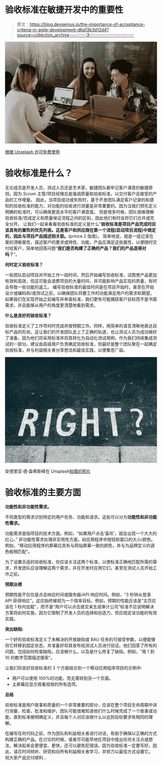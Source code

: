 # 验收标准在敏捷开发中的重要性

> 原文：<https://blog.devgenius.io/the-importance-of-acceptance-criteria-in-agile-development-d6a13b3d12d4?source=collection_archive---------3----------------------->

![](img/8c663b754d8b1d85c8ce819defe2fc03.png)

[根据 Unsplash 许可免费使用](https://unsplash.com/license)

# **验收标准是什么？**

无论成员是开发人员、测试人员还是艺术家，敏捷团队都牢记客户满意的敏捷原则。因为 Scrum 主管/项目经理总是强调质量和验收标准，以交付客户会接受的产品的工作增量。
因此，当项目成功或失败时，基于开发团队满足客户记录的和感知的验收标准的能力，对功能的验收进行测量是非常重要的。因为当我们预先定义明确的标准时，可以确保更高水平的客户满意度。
但是很多时候，团队很难理解验收标准/完成定义和质量保证流程之间的区别，因此他们有时会将它们合并或完全分开。
让我们一起来看看验收标准的定义是什么"**验收标准是项目产品完成时应该具有的属性的优先列表。这是客户和供应商在第一个流程(启动项目流程)中商定的，因此与项目产品描述相关联。**(prince 2 指南)。
简单地说，就是一组记录在案的清晰属性，描述客户的要求或特性、功能，产品应满足这些属性，以便随时交付给客户，简单地回答问题“**我们是否构建了正确的产品？我们的产品造得对吗？**”。

**何时定义验收标准？**

一些团队启动项目并开始工作一段时间，然后开始编写验收标准，试图使产品更加有效和高效，但这可能会浪费项目的大量时间，并可能影响产品实现的质量，有时会导致一些功能的返工。
编写验收标准的最佳时间是在项目开始时，甚至在开始设计或编码和/或测试之前，以确保团队将要工作的功能满足用户的需求和期望。如果我们在实现开始之前编写并审查标准，我们更有可能捕获客户目标而不是书面需求，并且能够从用户的角度更清楚地看到需求。

**什么是良好的验收标准？**

验收标准定义了工作项何时完成并按预期工作。同样，用简单的语言清晰地表达目标产品的形状。这让我们的开发团队走上了正确的轨道，也让测试人员为成功做好了准备，因为他们将采用标准并将其转化为自动化测试用例，作为我们持续集成测试的一部分。建议由高级用户负责确定验收标准，但最好是整个团队聚在一起确定验收标准，并与利益相关者分享想法和最佳实践，以便集思广益。

![](img/4ab3b6972cc35dfde1fb27c255a6fa38.png)

安德里亚·德·森蒂斯峰在 Unsplash[拍摄的照片](https://unsplash.com/s/photos/right?utm_source=unsplash&utm_medium=referral&utm_content=creditCopyText)

# **验收标准的主要方面**

**功能性和非功能性需求。**

不同类型的需求识别特定的用户任务、功能和请求。这些可以分为**功能性和非功能性需求。**

功能需求是指项目的技术方面。例如，“如果用户点击‘喜欢’，就会出现一个大大的红心。”
非功能性需求处理非实用性方面，如应用程序中按钮和窗口的大小/颜色。例如，“移动应用程序的屏幕应具有与网站屏幕一致的颜色，并与为品牌定义的调色板相匹配”。

为了设置合适的验收标准，你应该关注这两个标准，以使标准正确地匹配所需的需求，开发团队应该理解这两个需求，并在开发时应用它们，甚至在测试人员开始工作之前。

**预期业绩**

预期性能不仅仅是点击响应时间或服务器/API 响应时间。例如，“3 秒钟从登录 API 获得响应”。这应始终被视为一个效率目标。例如，预期的性能应该是“主页应该在 1 秒内加载”，而不是“用户可以点击提交来生成审计公司”标准不应说明解决方案将如何实施，因为它限制了开发人员的选择和创造力，但应规定该功能的有效实践。

**突出缺陷:**

一个好的验收标准定义了未解决的开放缺陷或 BAU 任务的可接受参数，以便能够将它转移到固定状态，并准备好将其发布给测试人员进行验证。他们回答了所有的问题，包括如何检查缺陷，应该做什么，以及是什么修复了缺陷。例如，“用 1 到 10 的数字范围描述搜索”。

让我们将良好验收标准的 3 个方面结合到一个移动应用程序项目的示例中:

*   用户可以使用 100%的功能，而无需转到另一个页面。
*   主屏幕应显示观看视频的所有选项。

**总结**

验收标准是用户故事和质量的一个非常重要的部分，应该在整个项目生命周期中进行测量、检查、批准和维护，团队可能很难知道他们什么时候完成了一个故事或功能，直到标准被明确定义，并且每个人对应该做什么以达到目标要求有相同的理解。

在编写任何代码之前，作为团队和利益相关者进行对话，有助于确保以正确的方式构建正确的产品。在讨论的时候，或者尽可能早地在项目中提出任何关注点或想法，解决起来会更便宜、更快，还可以避免犯错误。因为验收标准一定要写好。因此，请花时间倾听、研究和向所有利益相关者学习，并努力以最佳方式设置它。
祝大家产品交付顺利…